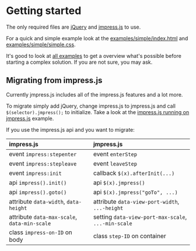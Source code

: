 # Getting started

The only required files are [jQuery](http://jquery.com) and [jmpress.js](http://jmpressjs.github.com/customize) to use.

For a quick and simple example look at the [examples/simple/index.html](https://github.com/shama/jmpress.js/blob/beta/examples/simple/index.html) and [examples/simple/simple.css](https://github.com/shama/jmpress.js/blob/beta/examples/simple/simple.css).

It's good to look at [all examples](examples.html) to get a overview what's possible before starting a complex solution.
If you are not sure, you may ask.

## Migrating from impress.js

Currently jmpress.js includes all of the impress.js features and a lot more.

To migrate simply add jQuery, change impress.js to jmpress.js and call `$(selector).jmpress();` to initialize. Take a look at the [impress.js running on jmpress.js](http://shama.github.com/jmpress.js/examples/impress/) example.

If you use the impress.js api and you want to migrate:

| impress.js                                       | jmpress.js                                             |
| :----------------------------------------------- | :----------------------------------------------------- |
| event       `impress:stepenter`                  | event      `enterStep`                                 |
| event       `impress:stepleave`                  | event      `leaveStep`                                 |
| event       `impress:init`                       | callback   `$(x).afterInit(...)`                       |
| api         `impress().init()`                   | api        `$(x).jmpress()`                            |
| api         `impress().goto()`                   | api        `$(x).jmpress("goTo", ...)`                 |
| attribute   `data-width`, `data-height`          | attribute  `data-view-port-width`, `...-height`        |
| attribute   `data-max-scale`, `data-min-scale`   | setting    `data-view-port-max-scale`, `...-min-scale` |
| class       `impress-on-ID` on body              | class      `step-ID` on container                      |

